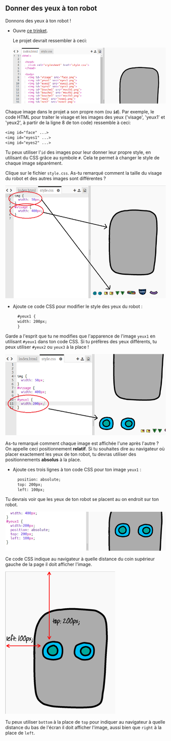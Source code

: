 ## Donner des yeux à ton robot

Donnons des yeux à ton robot !

+ Ouvre [ce trinket](http://jumpto.cc/web-robot).
    
    Le projet devrait ressembler à ceci:
    
    ![capture d'écran](images/robot-starter.png)

Chaque image dans le projet a son propre nom (ou **`id`**). Par exemple, le code HTML pour traiter le visage et les images des yeux ('visage', 'yeux1' et 'yeux2', à partir de la ligne 8 de ton code) ressemble à ceci:

    <img id="face" ...>
    <img id="eyes1" ...>
    <img id="eyes2" ...>
    

Tu peux utiliser l'`id` des images pour leur donner leur propre style, en utilisant du CSS grâce au symbole `#`. Cela te permet à changer le style de chaque image séparément.

Clique sur le fichier `style.css`. As-tu remarqué comment la taille du visage du robot et des autres images sont différentes ?

![capture d'écran](images/robot-id.png)

+ Ajoute ce code CSS pour modifier le style des yeux du robot :
    
        #yeux1 {
        width: 200px;
        }
        

Garde a l'esprit que tu ne modifies que l'apparence de l'image `yeux1` en utilisant `#yeux1` dans ton code CSS. Si tu préfères des yeux différents, tu peux utiliser `#yeux2` ou `yeux3` à la place !

![capture d'écran](images/robot-eyes-width.png)

As-tu remarqué comment chaque image est affichée l'une après l'autre ? On appelle ceci positionnement **relatif**. Si tu souhaites dire au navigateur où placer exactement les yeux de ton robot, tu devras utiliser des positionnements **absolus** à la place.

+ Ajoute ces trois lignes à ton code CSS pour ton image `yeux1` :
    
        position: absolute;
        top: 200px;
        left: 100px;
        

Tu devrais voir que les yeux de ton robot se placent au on endroit sur ton robot.

![capture d'écran](images/robot-eyes-position.png)

Ce code CSS indique au navigateur à quelle distance du coin supérieur gauche de la page il doit afficher l'image.

![screenshot](images/robot-eyes-position2.png)

Tu peux utiliser `bottom` à la place de `top` pour indiquer au navigateur à quelle distance du bas de l'écran il doit afficher l'image, aussi bien que `right` à la place de `left`.